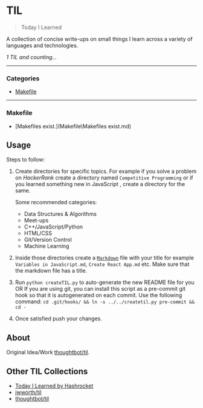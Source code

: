 # TIL

> Today I Learned

A collection of concise write-ups on small things I learn across a variety of 
languages and technologies.


_1 TIL and counting..._

---

### Categories

* [Makefile](#Makefile)

---

### Makefile

- [Makefiles exist.](Makefile\Makefiles exist.md)

## Usage

Steps to follow:

1. Create directories for specific topics. For example if you solve a problem on 
	*HackerRank* create a directory named `Competitive Programming` or if you 
	learned something new in JavaScript , create a directory for the same.

	Some recommended categories:

	- Data Structures & Algorithms
	- Meet-ups
	- C++/JavaScript/Python
	- HTML/CSS
	- Git/Version Control
	- Machine Learning

2. Inside those directories create a [`Markdown`](https://www.markdownguide.org/basic-syntax/) 
	file with your title for example `Variables in JavaScript.md`, 
	`Create React App.md` etc. Make sure that the markdown file has a title.

3. Run `python createTIL.py` to auto-generate the new README file for you 
	OR
	If you are using git, you can install this script as a pre-commit git hook so 
	that it is autogenerated on each commit.  Use the following command:
	`cd .git/hooks/ && ln -s ../../createtil.py pre-commit && cd -`
 
4. Once satisfied push your changes.

## About

Original Idea/Work [thoughtbot/til](https://github.com/thoughtbot/til).

## Other TIL Collections

* [Today I Learned by Hashrocket](https://til.hashrocket.com)
* [jwworth/til](https://github.com/jwworth/til)
* [thoughtbot/til](https://github.com/thoughtbot/til)